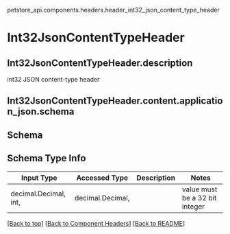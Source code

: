 petstore_api.components.headers.header_int32_json_content_type_header
# Int32JsonContentTypeHeader

## <a id="header_int32_json_content_type_headerdescription" >Int32JsonContentTypeHeader.description</a>
int32 JSON content-type header

## <a id="header_int32_json_content_type_headercontentapplication_jsonschema" >Int32JsonContentTypeHeader.content.application_json.schema</a>
## Schema

## Schema Type Info
Input Type | Accessed Type | Description | Notes
------------ | ------------- | ------------- | -------------
decimal.Decimal, int,  | decimal.Decimal,  |  | value must be a 32 bit integer

[[Back to top]](#top) [[Back to Component Headers]](../../../README.md#Component-Headers) [[Back to README]](../../../README.md)
